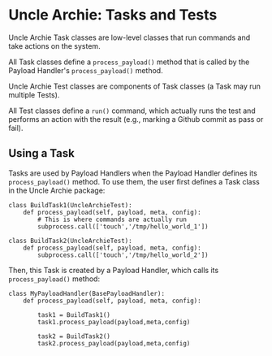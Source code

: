 # Uncle Archie: Tasks and Tests

Uncle Archie Task classes are low-level 
classes that run commands and take actions
on the system.

All Task classes define a `process_payload()`
method that is called by the Payload Handler's
`process_payload()` method.

Uncle Archie Test classes are components of
Task classes (a Task may run multiple Tests).

All Test classes define a `run()` command,
which actually runs the test and performs
an action with the result (e.g., marking a
Github commit as pass or fail).

## Using a Task

Tasks are used by Payload Handlers when
the Payload Handler defines its
`process_payload()` method. To use them,
the user first defines a Task class
in the Uncle Archie package:

```
class BuildTask1(UncleArchieTest):
    def process_payload(self, payload, meta, config):
        # This is where commands are actually run
        subprocess.call(['touch','/tmp/hello_world_1'])

class BuildTask2(UncleArchieTest):
    def process_payload(self, payload, meta, config):
        subprocess.call(['touch','/tmp/hello_world_2'])
```

Then, this Task is created by a Payload Handler,
which calls its `process_payload()` method:

```
class MyPayloadHandler(BasePayloadHandler):
    def process_payload(self, payload, meta, config):

        task1 = BuildTask1()
        task1.process_payload(payload,meta,config)

        task2 = BuildTask2()
        task2.process_payload(payload,meta,config)
```

